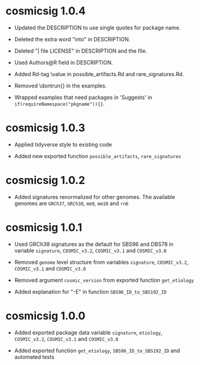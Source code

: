 # cosmicsig 1.0.4
* Updated the DESCRIPTION to use single quotes for package name.

* Deleted the extra word "into" in DESCRIPTION.

* Deleted "| file LICENSE" in DESCRIPTION and the file.

* Used Authors@R field in DESCRIPTION.

* Added Rd-tag \value in possible_artifacts.Rd and rare_signatures.Rd.

* Removed \dontrun{} in the examples.

* Wrapped examples that need packages in 'Suggests' in `if(requireNamespace("pkgname")){}`.

# cosmicsig 1.0.3
* Applied tidyverse style to existing code

* Added new exported function `possible_artifacts`, `rare_signatures`

# cosmicsig 1.0.2
* Added signatures renormalized for other genomes. The available genomes are `GRCh37`,
`GRCh38`, `mm9`, `mm10` and `rn6`

# cosmicsig 1.0.1
* Used GRCh38 signatures as the default for SBS96 and DBS78 in variable `signature`,
`COSMIC_v3.2`, `COSMIC_v3.1` and `COSMIC_v3.0`

* Removed `genome` level structure from variables `signature`,
`COSMIC_v3.2`, `COSMIC_v3.1` and `COSMIC_v3.0`

* Removed argument `cosmic_version` from exported function `get_etiology`

* Added explanation for "-E" in function `SBS96_ID_to_SBS192_ID`

# cosmicsig 1.0.0
* Added exported package data variable `signature`, `etiology`, `COSMIC_v3.2`,
`COSMIC_v3.1` and `COSMIC_v3.0`

* Added exported function `get_etiology`, `SBS96_ID_to_SBS192_ID` and automated
tests



